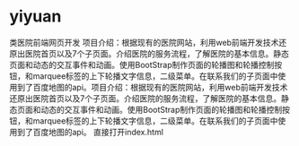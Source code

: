 # yiyuan
类医院前端网页开发
项目介绍：根据现有的医院网站，利用web前端开发技术还原出医院首页以及7个子页面。介绍医院的服务流程，了解医院的基本信息。静态页面和动态的交互事件和动画。使用BootStrap制作页面的轮播图和轮播控制按钮，和marquee标签的上下轮播文字信息，二级菜单。在联系我们的子页面中使用到了百度地图的api。项目介绍：根据现有的医院网站，利用web前端开发技术还原出医院首页以及7个子页面。介绍医院的服务流程，了解医院的基本信息。静态页面和动态的交互事件和动画。使用BootStrap制作页面的轮播图和轮播控制按钮，和marquee标签的上下轮播文字信息，二级菜单。在联系我们的子页面中使用到了百度地图的api。
直接打开index.html
